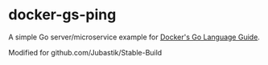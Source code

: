 # docker-gs-ping

A simple Go server/microservice example for [Docker's Go Language Guide](https://docs.docker.com/language/golang/).

Modified for github.com/Jubastik/Stable-Build